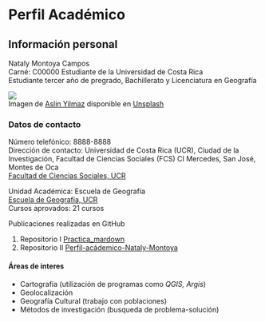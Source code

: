 # Perfil Académico

## Información personal 
Nataly Montoya Campos  
Carné: C00000
Estudiante de la Universidad de Costa Rica  
Estudiante tercer año de pregrado, Bachillerato y Licenciatura en Geografía
  
![](https://images.unsplash.com/photo-1503503330041-4cd943d2b61f?ixlib=rb-1.2.1&ixid=MnwxMjA3fDB8MHxzZWFyY2h8NXx8Z2VvZ3JhcGh5fGVufDB8fDB8fA%3D%3D&auto=format&fit=crop&w=700&q=60)  
Imagen de [Aslin Yilmaz](https://unsplash.com/@aslylmz) disponible en [Unsplash](https://unsplash.com/s/photos/geography)
  
### Datos de contacto  
Número telefónico: 8888-8888  
Dirección de contacto: Universidad de Costa Rica (UCR), Ciudad de la Investigación, Facultad de Ciencias Sociales (FCS) CI Mercedes, San José, Montes de Oca   
[Facultad de Ciencias Sociales, UCR](https://www.fcs.ucr.ac.cr/)  

Unidad Académica: Escuela de Geografía   
[Escuela de Geografía, UCR](https://www.geografia.fcs.ucr.ac.cr/)  
Cursos aprovados: 21 cursos

Publicaciones realizadas en GitHub  
 1. Repositorio I  [Practica_mardown](https://github.com/NatyMC/Practica_markdown)   
 2. Repositorio II [Perfil-acádemico-Nataly-Montoya](https://github.com/NatyMC/Perfil-academico-Nataly-Montoya)  

#### Áreas de interes  
- Cartografía (utilización de programas como *QGIS, Argis*)
- Geolocalización 
- Geografía Cultural (trabajo con poblaciones)
- Métodos de investigación (busqueda de problema-solución)







